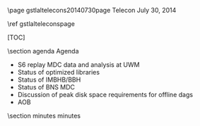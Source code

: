 \page gstlaltelecons20140730page Telecon July 30, 2014

\ref gstlalteleconspage

[TOC]

\section agenda Agenda

- S6 replay MDC data and analysis at UWM
- Status of optimized libraries
- Status of IMBHB/BBH
- Status of BNS MDC
- Discussion of peak disk space requirements for offline dags
- AOB

\section minutes minutes
